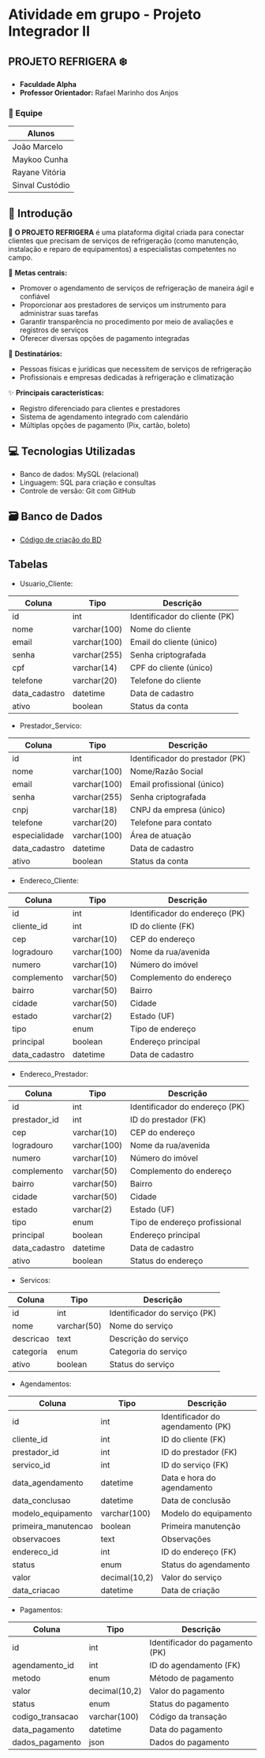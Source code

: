 # Atividade em grupo - Projeto Integrador II

## PROJETO REFRIGERA ❄️

- **Faculdade Alpha**
- **Professor Orientador:** Rafael Marinho dos Anjos

### 👥 Equipe

  | Alunos |
  |--------|
  | João Marcelo| https://github.com/Marselor |
  | Maykoo Cunha| https://github.com/MaykooCunha |
  | Rayane Vitória | https://github.com/rayanehonorio/rayanehonorio |
  | Sinval Custódio| https://github.com/SinvalCustodio |
 
## 📌 Introdução

🔹 **O PROJETO REFRIGERA** é uma plataforma digital criada para conectar clientes que precisam de serviços de refrigeração (como manutenção, instalação e reparo de equipamentos) a especialistas competentes no campo.

🎯 **Metas centrais:**
-  Promover o agendamento de serviços de refrigeração de maneira ágil e confiável
-  Proporcionar aos prestadores de serviços um instrumento para administrar suas tarefas
-  Garantir transparência no procedimento por meio de avaliações e registros de serviços
-  Oferecer diversas opções de pagamento integradas

👥 **Destinatários:**
-  Pessoas físicas e jurídicas que necessitem de serviços de refrigeração
-  Profissionais e empresas dedicadas à refrigeração e climatização

✨ **Principais características:**
-  Registro diferenciado para clientes e prestadores
-  Sistema de agendamento integrado com calendário
-  Múltiplas opções de pagamento (Pix, cartão, boleto)

## 💻 Tecnologias Utilizadas
- Banco de dados: MySQL (relacional)
- Linguagem: SQL para criação e consultas
- Controle de versão: Git com GitHub


## 🗃️ Banco de Dados

- [Código de criação do BD](./data/codigo_criacao_banco.sql)

## Tabelas


- Usuario_Cliente:

| Coluna          | Tipo          | Descrição                                      |
|----------------|--------------|------------------------------------------------|
| id          | int        | Identificador do cliente (PK)                  |
| nome        | varchar(100)| Nome do cliente                               |
| email       | varchar(100)| Email do cliente (único)                      |
| senha       | varchar(255)| Senha criptografada                           |
| cpf         | varchar(14) | CPF do cliente (único)                        |
| telefone    | varchar(20) | Telefone do cliente                           |
| data_cadastro | datetime  | Data de cadastro                              |
| ativo       | boolean     | Status da conta                               |

-  Prestador_Servico:

| Coluna          | Tipo          | Descrição                                      |
|----------------|--------------|------------------------------------------------|
| id          | int        | Identificador do prestador (PK)                |
| nome        | varchar(100) | Nome/Razão Social                             |
| email       | varchar(100) | Email profissional (único)                    |
| senha       | varchar(255) | Senha criptografada                           |
| cnpj        | varchar(18) | CNPJ da empresa (único)                       |
| telefone    | varchar(20) | Telefone para contato                         |
| especialidade | varchar(100)| Área de atuação                              |
| data_cadastro | datetime  | Data de cadastro                              |
| ativo       | boolean     | Status da conta                               |

- Endereco_Cliente:

| Coluna          | Tipo          | Descrição                                      |
|----------------|--------------|------------------------------------------------|
| id          | int        | Identificador do endereço (PK)                 |
| cliente_id  | int        | ID do cliente (FK)                            |
| cep         | varchar(10) | CEP do endereço                               |
| logradouro  | varchar(100)| Nome da rua/avenida                           |
| numero      | varchar(10) | Número do imóvel                             |
| complemento | varchar(50) | Complemento do endereço                      |
| bairro      | varchar(50) | Bairro                                        |
| cidade      | varchar(50) | Cidade                                        |
| estado      | varchar(2)  | Estado (UF)                                   |
| tipo        | enum       | Tipo de endereço                             |
| principal   | boolean     | Endereço principal                           |
| data_cadastro | datetime  | Data de cadastro                             |

- Endereco_Prestador:

| Coluna          | Tipo          | Descrição                                      |
|----------------|--------------|------------------------------------------------|
| id          | int        | Identificador do endereço (PK)                 |
| prestador_id | int        | ID do prestador (FK)                          |
| cep         | varchar(10) | CEP do endereço                               |
| logradouro  | varchar(100) | Nome da rua/avenida                           |
| numero      | varchar(10) | Número do imóvel                             |
| complemento | varchar(50) | Complemento do endereço                      |
| bairro      | varchar(50) | Bairro                                        |
| cidade      | varchar(50) | Cidade                                        |
| estado      | varchar(2)  | Estado (UF)                                   |
| tipo        | enum       | Tipo de endereço profissional                |
| principal   | boolean     | Endereço principal                           |
| data_cadastro | datetime  | Data de cadastro                             |
| ativo       | boolean     | Status do endereço                           |

- Servicos:

| Coluna          | Tipo          | Descrição                                      |
|----------------|--------------|------------------------------------------------|
| id          | int        | Identificador do serviço (PK)                  |
| nome        | varchar(50) | Nome do serviço                               |
| descricao   | text       | Descrição do serviço                          |
| categoria   | enum       | Categoria do serviço                         |
| ativo       | boolean     | Status do serviço                            |

- Agendamentos:

| Coluna          | Tipo          | Descrição                                      |
|----------------|--------------|------------------------------------------------|
| id          | int        | Identificador do agendamento (PK)              |
| cliente_id  | int        | ID do cliente (FK)                            |
| prestador_id| int        | ID do prestador (FK)                          |
| servico_id  | int        | ID do serviço (FK)                            |
| data_agendamento | datetime | Data e hora do agendamento                   |
| data_conclusao | datetime  | Data de conclusão                            |
| modelo_equipamento | varchar(100) | Modelo do equipamento                      |
| primeira_manutencao | boolean | Primeira manutenção                         |
| observacoes | text       | Observações                                  |
| endereco_id | int        | ID do endereço (FK)                          |
| status      | enum       | Status do agendamento                        |
| valor       | decimal(10,2) | Valor do serviço                            |
| data_criacao | datetime  | Data de criação                              |

- Pagamentos:

| Coluna          | Tipo          | Descrição                                      |
|----------------|--------------|------------------------------------------------|
| id          | int        | Identificador do pagamento (PK)                |
| agendamento_id | int     | ID do agendamento (FK)                        |
| metodo      | enum       | Método de pagamento                           |
| valor       | decimal(10,2) | Valor do pagamento                          |
| status      | enum       | Status do pagamento                          |
| codigo_transacao | varchar(100) | Código da transação                      |
| data_pagamento | datetime  | Data do pagamento                           |
| dados_pagamento | json     | Dados do pagamento                          |

